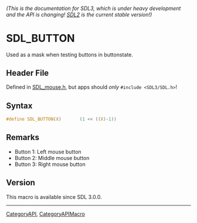 ###### (This is the documentation for SDL3, which is under heavy development and the API is changing! [SDL2](https://wiki.libsdl.org/SDL2/) is the current stable version!)
# SDL_BUTTON

Used as a mask when testing buttons in buttonstate.

## Header File

Defined in [SDL_mouse.h](https://github.com/libsdl-org/SDL/blob/main/include/SDL3/SDL_mouse.h), but apps should _only_ `#include <SDL3/SDL.h>`!

## Syntax

```c
#define SDL_BUTTON(X)       (1 << ((X)-1))
```

## Remarks

- Button 1: Left mouse button
- Button 2: Middle mouse button
- Button 3: Right mouse button

## Version

This macro is available since SDL 3.0.0.

----
[CategoryAPI](CategoryAPI), [CategoryAPIMacro](CategoryAPIMacro)

